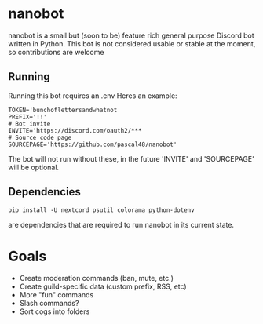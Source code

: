 # nanobot

nanobot is a small but (soon to be) feature rich general purpose Discord bot written in Python. This bot is not considered usable or stable at the moment, so contributions are welcome 

## Running
Running this bot requires an .env
Heres an example:
```
TOKEN='bunchoflettersandwhatnot
PREFIX='!!'
# Bot invite
INVITE='https://discord.com/oauth2/***
# Source code page
SOURCEPAGE='https://github.com/pascal48/nanobot'
```
The bot will not run without these, in the future 'INVITE' and 'SOURCEPAGE' will be optional.

## Dependencies

`pip install -U nextcord psutil colorama python-dotenv`

are dependencies that are required to run nanobot in its current state.

# Goals

- Create moderation commands (ban, mute, etc.)
- Create guild-specific data (custom prefix, RSS, etc)
- More "fun" commands
- Slash commands?
- Sort cogs into folders 
